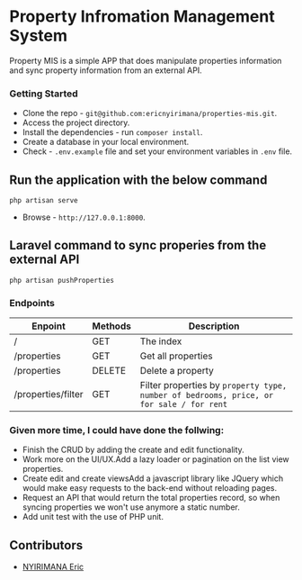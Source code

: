 # Property Infromation Management System

Property MIS is a simple APP that does manipulate properties information and sync property information from an external API.

### Getting Started
* Clone the repo - ```git@github.com:ericnyirimana/properties-mis.git```.
* Access the project directory.
* Install the dependencies - run ```composer install```.
* Create a database in your local environment.
* Check - ```.env.example``` file and set your environment variables in ```.env``` file.

## Run the application with the below command

    php artisan serve

* Browse - ```http://127.0.0.1:8000```.

## Laravel command to sync properies from the external API

    php artisan pushProperties

### Endpoints

| Enpoint | Methods  | Description  |
| ------- | --- | --- |
| / | GET | The index |
| /properties | GET | Get all properties |
| /properties | DELETE | Delete a property |
| /properties/filter | GET | Filter properties by ``` property type, number of bedrooms, price, or for sale / for rent ``` |

### Given more time, I could have done the follwing:
* Finish the CRUD by adding the create and edit functionality.
* Work more on the UI/UX.Add a lazy loader or pagination on the list view properties.
* Create edit and create viewsAdd a javascript library like JQuery which would make easy requests to the back-end without reloading pages.
* Request an API that would return the total properties record, so when syncing properties we won't use anymore a static number.
* Add unit test with the use of PHP unit.

## Contributors

- [NYIRIMANA Eric](https://github.com/ericnyirimana)
